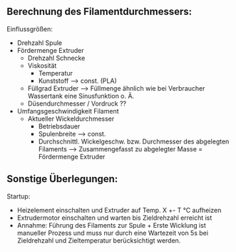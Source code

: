 ## Berechnung des Filamentdurchmessers:
Einflussgrößen:
* Drehzahl Spule
* Fördermenge Extruder
    * Drehzahl Schnecke
    * Viskosität
        * Temperatur
        * Kunststoff --> const. (PLA)
    * Füllgrad Extruder --> Füllmenge ähnlich wie bei Verbraucher Wassertank eine Sinusfunktion o. Ä.
    * Düsendurchmesser / Vordruck ??
* Umfangsgeschwindigkeit Filament
    * Aktueller Wickeldurchmesser
        * Betriebsdauer
        * Spulenbreite --> const.
        * Durchschnittl. Wickelgeschw. bzw. Durchmesser des abgelegten Filaments --> Zusammengefasst zu abgelegter Masse = Fördermenge Extruder




## Sonstige Überlegungen:
Startup:
* Heizelement einschalten und Extruder auf Temp. X +- T °C aufheizen
* Extrudermotor einschalten und warten bis Zieldrehzahl erreicht ist
* Annahme: Führung des Filaments zur Spule + Erste Wicklung ist manueller Prozess und muss nur durch eine Wartezeit von 5s bei Zieldrehzahl und Zieltemperatur berücksichtigt werden.
